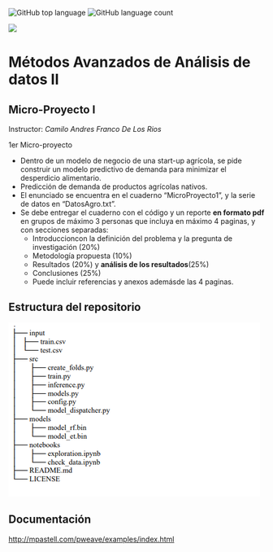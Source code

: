  ![GitHub top language](https://img.shields.io/github/languages/top/sergiomora03/deep-learning-intermediate) ![GitHub language count](https://img.shields.io/github/languages/count/sergiomora03/deep-learning-intermediate)

![](https://investigaciones.uniandes.edu.co/wp-content/themes/vicerrectoria001/images/logo2.png)

# Métodos Avanzados de Análisis de datos II 

## Micro-Proyecto I
Instructor: *Camilo Andres Franco De Los Rios*

1er Micro-proyecto
* Dentro de un modelo de negocio de una start-up agrícola, se pide construir un modelo predictivo de demanda para minimizar el desperdicio alimentario.
* Predicción de demanda de productos agrícolas nativos.
* El enunciado se encuentra en el cuaderno “MicroProyecto1”, y la serie de datos en “DatosAgro.txt”.
* Se debe entregar el cuaderno con el código y un reporte **en formato pdf** en grupos de máximo 3 personas que incluya en máximo 4 paginas, y con secciones separadas:
  * Introduccioncon la definición del problema y la pregunta de investigación (20%)
  * Metodología propuesta (10%)
  * Resultados (20%) y **análisis de los resultados**(25%)
  * Conclusiones (25%)
  * Puede incluir referencias y anexos ademásde las 4 paginas.

## Estructura del repositorio

![](img/treeFiles.png)

## Documentación

http://mpastell.com/pweave/examples/index.html